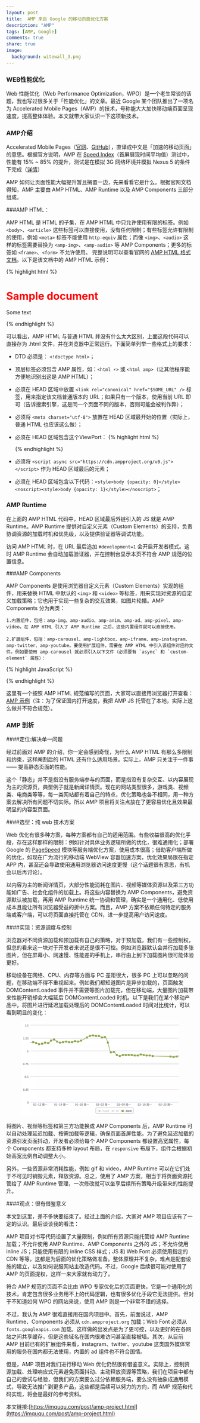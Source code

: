 ```yaml
---
layout: post
title:  AMP 来自 Google 的移动页面优化方案
description: "AMP"
tags: [AMP, Google]
comments: true
share: true
image:
  background: witewall_3.png
---
```


### WEB性能优化

Web 性能优化（Web Performance Optimization，WPO）是一个老生常谈的话题，我也写过很多关于「性能优化」的文章。最近 Google 某个团队推出了一项名为 Accelerated Mobile Pages（AMP）的技术，号称能大大加快移动端页面呈现速度，提高整体体验。本文就带大家认识一下这项新技术。

### AMP介绍

Accelerated Mobile Pages（[官网](https://www.ampproject.org/ )、[GitHub](https://github.com/ampproject/amphtml)），直译成中文是「加速的移动页面」的意思。根据官方说明，AMP 在 [Speed Index]( https://sites.google.com/a/webpagetest.org/docs/using-webpagetest/metrics/speed-index)（首屏展现时间平均值）测试中，性能有 15% ~ 85% 的提升，测试是在模拟 3G 网络环境并模拟 Nexus 5 的条件下完成（[详情](https://www.ampproject.org/how-it-works/)）

AMP 如何让页面性能大幅提升暂且搁置一边，先来看看它是什么。根据官网文档得知，AMP 主要由 AMP HTML、AMP Runtime 以及 AMP Components 三部分组成。

<!--more-->

###AMP HTML：

AMP HTML 是 HTML 的子集，在 AMP HTML 中只允许使用有限的标签。例如 `<body>`、`<article>` 这些标签可以直接使用，没有任何限制；有些标签允许有限制的使用，例如 `<meta>` 标签不能使用 `http-equiv` 属性；而像 `<img>`、`<audio>` 这样的标签需要替换为 `<amp-img>`、`<amp-audio>` 等 AMP Components；更多的标签如 `<frame>`、`<form>` 不允许使用。
完整说明可以查看官网的 [AMP HTML 格式文档](https://github.com/ampproject/amphtml/blob/master/spec/amp-html-format.md )。以下是该文档中的 AMP HTML 示例：

{% highlight html %}

<!doctype html>
<html ⚡>
<head>
  <meta charset="utf-8">
  <title>Sample document</title>
  <link rel="canonical" href="./regular-html-version.html">
  <meta name="viewport" content="width=device-width,initial-scale=1,minimum-scale=1,maximum-scale=1,user-scalable=no,minimal-ui">
  <style amp-custom>
    h1 {color: red}
  </style>
  <script type="application/ld+json">
  {
    "@context": "http://schema.org",
    "@type": "NewsArticle",
    "headline": "Article headline",
    "image": [
      "thumbnail1.jpg"
    ],
    "datePublished": "2015-02-05T08:00:00+08:00"
  }
  </script>
  <script async custom-element="amp-carousel" src="https://cdn.ampproject.org/v0/amp-carousel-0.1.js"></script>
  <style>body {opacity: 0}</style><noscript><style>body {opacity: 1}</style></noscript>
  <script async src="https://cdn.ampproject.org/v0.js"></script>
</head>
<body>
<h1>Sample document</h1>
<p>
  Some text
  <amp-img src=sample.jpg width=300 height=300></amp-img>
</p>
<amp-ad width=300 height=250
    type="a9"
    data-aax_size="300x250"
    data-aax_pubname="test123"
    data-aax_src="302">
</amp-ad>
</body>
</html>
{% endhighlight %}

可以看出，AMP HTML 与普通 HTML 并没有什么太大区别，上面这段代码可以直接存为 .html 文件，并在浏览器中正常运行。下面简单列举一些格式上的要求：

*   DTD 必须是： `<!doctype html>`；
*   顶层标签必须包含 AMP 属性，如：`<html ⚡>` 或  `<html amp>`（让其他程序能方便地识别出这是 AMP HTML）；
*   必须在 HEAD 区域中放置 `<link rel="canonical" href="$SOME_URL" />` 标签，用来指定该文档普通版本的 URL；如果只有一个版本，使用当前 URL 即可（告诉搜索引擎，这是同一个页面不同的版本，否则可能会被判作弊）；
*   必须将 `<meta charset="utf-8">` 放置在 HEAD 区域最开始的位置（实际上，普通 HTML 也应该这么做）；
*   必须在 HEAD 区域包含这个ViewPort：
    {% highlight html %}

    <meta name="viewport" content="width=device-width,initial-scale=1,minimum-scale=1,maximum-scale=1,user-scalable=no,minimal-ui">
    {% endhighlight %}

*   必须将 `<script async src="https://cdn.ampproject.org/v0.js"></script>` 作为 HEAD 区域最后的元素；
*   必须在 HEAD 区域包含以下代码：`<style>body {opacity: 0}</style><noscript><style>body {opacity: 1}</style></noscript>`；

### AMP Runtime

在上面的 AMP HTML 代码中，HEAD 区域最后外链引入的 JS 就是 AMP Runtime。AMP Runtime 提供对自定义元素（Custom Elements）的支持，负责协调资源的加载时机和优先级，以及提供验证器等调试功能。

访问 AMP HTML 时，在 URL 最后追加 `#development=1` 会开启开发者模式。这时 AMP Runtime 会自动加载验证器，并在控制台显示本页不符合 AMP 规范的位置信息。

###AMP Components

AMP Components 是使用浏览器自定义元素（Custom Elements）实现的组件，用来替换 HTML 中默认的 `<img>` 和 `<video>` 等标签，用来实现对资源的自定义加载策略；它也用于实现一些复杂的交互效果，如图片轮播。AMP Components 分为两类：

    1.内置组件，包括：amp-img、amp-audio、amp-anim、amp-ad、amp-pixel、amp-video，在 AMP HTML 引入了 AMP Runtime 之后，这些内置组件就可以直接使用。

    2.扩展组件，包括：amp-carousel、amp-lightbox、amp-iframe、amp-instagram、amp-twitter、amp-youtube。要使用扩展组件，需要在 AMP HTML 中引入该组件对应的文件。例如要使用 amp-carousel 就必须引入以下文件（必须要有 `async` 和 `custom-element` 属性）：

{% highlight JavaScript %}

<script async custom-element="amp-carousel" src="https://cdn.ampproject.org/v0/amp-carousel-0.1.js"></script>

{% endhighlight %}

这里有一个按照 AMP HTML 规范编写的页面，大家可以直接用浏览器打开查看：[AMP 示例](http://qgy18.imququ.com/file/amp.html)（注：为了保证国内打开速度，我把 AMP JS 托管在了本地，实际上这么做并不符合规范）。

### AMP 剖析

####定位:解决单一问题

经过前面对 AMP 的介绍，你一定会感到奇怪，为什么 AMP HTML 有那么多限制和约束，这样阉割后的 HTML 还有什么适用场景。实际上，AMP 只关注于一件事 —— 提高静态页面的性能。

这个「静态」并不是指没有服务端参与的页面，而是指没有复杂交互、以内容展现为主的资源页，典型例子就是新闻详情页。现在的网站类型很多，游戏类、视频类、电商类等等，每一类网站都有着自己的特点，优化策略也各不相同，用一种方案去解决所有问题不切实际。所以 AMP 项目将关注点放在了更容易优化且效果最明显的内容型页面。

####选型：纯 web 技术方案

Web 优化有很多种方案，每种方案都有自己的适用范围。有些收益很高的优化手段，存在这样那样的限制：例如针对具体业务逻辑所做的优化，很难通用化；部署 Google 的 [PageSpeed](https://developers.google.com/speed/pagespeed/module/) 模块等服务端优化方案，使用成本很高；借助客户端所做的优化，如现在广为流行的移动端 WebView 容器加速方案，优化效果局限在指定 APP 内，甚至还会导致使用通用浏览器访问速度更慢（这个话题很有意思，有机会以后再讨论）。

以内容为主的新闻详情页，大部分性能消耗在图片、视频等媒体资源以及第三方功能如广告、社会化组件的加载上。将这些内容替换为 AMP Components，避免资源默认被加载，再用 AMP Runtime 统一协调和管理，确实是一个通用化、低使用成本且能让所有浏览器受益的折中方案。而且，AMP 方案不依赖任何特定的服务端或客户端，可以将页面直接托管在 CDN，进一步提高用户访问速度。

####实现：资源调度与控制

浏览器对不同资源加载和预加载有自己的策略，对于预加载，我们有一些控制权，但总的看来这一块对于开发者来说还是很不可控。例如浏览器默认会并行加载多张图片，但在屏幕小、网速慢、性能差的手机上，串行由上到下加载图片很可能体验更好。

移动设备在网络、CPU、内存等方面与 PC 差距很大，很多 PC 上可以忽略的问题，在移动端不得不重视起来。例如我们都知道图片是异步加载的，页面触发 DOMContentLoaded 事件并不需要等图片加载完，但在移动端，大量图片加载带来性能开销却会大幅延后 DOMContentLoaded 时机。以下是我们在某个移动产品中，将图片进行延迟加载处理后的 DOMContentLoaded 时间对比统计，可以看到明显的变化：

<figure>
	<a href="/images/dom-ready-time.png.webp">
		<img src="/images/dom-ready-time.png.webp" alt="home" />
	</a>
</figure>

将图片、视频等标签和第三方功能换成 AMP Components 后，AMP Runtime 可以自动处理延迟加载、按需加载等逻辑，确保页面首屏性能。为了避免延迟加载的资源引发页面抖动，开发者必须给每个 AMP Components 都设置高宽属性，每个 Components 都支持多种 layout 布局，在 `responsive` 布局下，组件会根据初始高宽比例自动调整大小。

另外，一些资源非常消耗性能，例如 gif 和 video，AMP Runtime 可以在它们处于不可见时销毁元素，释放资源。总之，使用了 AMP 方案，相当于将页面资源托管给了 AMP Runtime 管理，一次修改就可以坐享后续所有策略升级带来的性能提升。

####观点：很有借鉴意义

本文到这里，差不多快要结束了。经过上面的介绍，大家对 AMP 项目应该有了一定的认识。最后谈谈我的看法：

AMP 项目对书写代码设置了大量限制，例如所有资源只能托管给 AMP Runtime 加载；不允许使用 AMP Runtime、AMP Components 之外的 JS；不允许使用 inline JS；只能使用有限的 inline CSS 样式；JS 和 Web Font 必须使用指定的 CDN 等等，这都是为后面的优化策略做准备。整体原理并不复杂，难点是配套设施的建立，以及如何说服网站主改造代码。不过，Google 后续很可能对使用了 AMP 的页面提权，这样一来大家就有动力了。

符合 AMP 规范的页面不会比由 WPO 专家优化后的页面更快，它是一个通用化的技术，肯定包含很多业务用不上的代码逻辑，也有很多优化手段它无法提供。但对于不知道如何 WPO 的网站来说，使用 AMP 则是一个非常不错的选择。

不过，我认为 AMP 很难直接用在国内项目中。首先，前面说过，AMP Runtime、Components 必须从 `cdn.ampproject.org` 加载；Web Font 必须从 `fonts.googleapis.com` 加载。这样做的出发点是为了更可控，以及更好的在各网站之间共享缓存，但是这些域名在国内很难访问甚至直接被墙。其次，从目前 AMP 目前已有的扩展组件来看，instagram、twitter、youtube 这类国外媒体常用的服务在国内都无法使用，内置的 ad 组件也不符合国情。

但是，AMP 项目对我们进行移动 Web 优化仍然很有借鉴意义。实际上，控制资源加载、处理响应式元素避免页面抖动、主动释放资源等策略，我们在项目中都有自己的尝试与经验，但我们的方案要么过分依赖服务端，要么没有抽象成通用模式，导致无法推广到更多产品，这些都是后续可以努力的方向，而 AMP 规范和代码实现，将会是最好的参考资料。

本文链接:[https://imququ.com/post/amp-project.html](https://imququ.com/post/amp-project.html)

